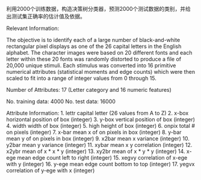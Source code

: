 利用2000个训练数据，构造决策树分类器，预测2000个测试数据的类别，并给出测试集正确率的估计值及依据。


Relevant Information:

   The objective is to identify each of a large number of black-and-white
   rectangular pixel displays as one of the 26 capital letters in the English
   alphabet.  The character images were based on 20 different fonts and each
   letter within these 20 fonts was randomly distorted to produce a file of
   20,000 unique stimuli.  Each stimulus was converted into 16 primitive
   numerical attributes (statistical moments and edge counts) which were then
   scaled to fit into a range of integer values from 0 through 15.  


Number of Attributes: 17 (Letter category and 16 numeric features)

No. training data: 4000
No. test data: 16000

Attribute Information:
	 1.	lettr	capital letter	(26 values from A to Z)
	 2.	x-box	horizontal position of box	(integer)
	 3.	y-box	vertical position of box	(integer)
	 4.	width	width of box			(integer)
	 5.	high 	height of box			(integer)
	 6.	onpix	total # on pixels		(integer)
	 7.	x-bar	mean x of on pixels in box	(integer)
	 8.	y-bar	mean y of on pixels in box	(integer)
	 9.	x2bar	mean x variance			(integer)
	10.	y2bar	mean y variance			(integer)
	11.	xybar	mean x y correlation		(integer)
	12.	x2ybr	mean of x * x * y		(integer)
	13.	xy2br	mean of x * y * y		(integer)
	14.	x-ege	mean edge count left to right	(integer)
	15.	xegvy	correlation of x-ege with y	(integer)
	16.	y-ege	mean edge count bottom to top	(integer)
	17.	yegvx	correlation of y-ege with x	(integer)
